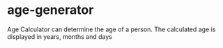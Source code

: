 # age-generator
Age Calculator can determine the age of a person. The calculated age is displayed in years, months and days
